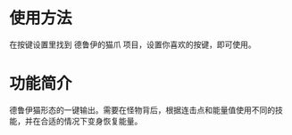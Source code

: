 # 使用方法

在按键设置里找到 德鲁伊的猫爪 项目，设置你喜欢的按键，即可使用。

# 功能简介
德鲁伊猫形态的一键输出。需要在怪物背后，根据连击点和能量值使用不同的技能，并在合适的情况下变身恢复能量。



